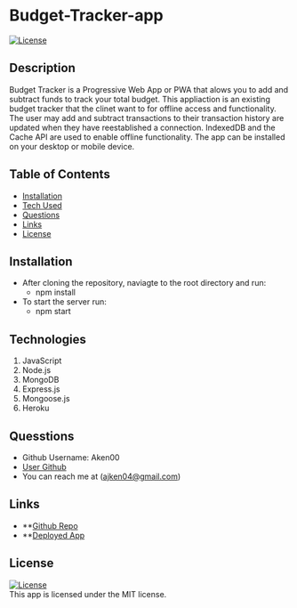 # Budget-Tracker-app

  <a href='./LICENSE'>![License](https://img.shields.io/badge/License%3A-MIT-green.svg)</a>

## Description
Budget Tracker is a Progressive Web App or PWA that alows you to add and subtract funds to track your total budget. This appliaction is an existing budget tracker that the clinet want to for offline access and functionality. 
The user may add and subtract transactions to their transaction history are updated when they have reestablished a connection.
IndexedDB and the Cache API are used to enable offline functionality. The app can be installed on your desktop or mobile device.

## Table of Contents
 - [Installation](#installation)
 - [Tech Used](#tech-used)
 - [Questions](#questions)
 - [Links](#links)
 - [License](#license)

## Installation

- After cloning the repository, naviagte to the root directory and run: 
    - npm install
- To start the server run: 
    - npm start

## Technologies

1. JavaScript
2. Node.js
3. MongoDB 
4. Express.js
5. Mongoose.js
6. Heroku


## Quesstions
  * Github Username: Aken00
  * [User Github](https://github.com/Aken00)
  * You can reach me at (ajken04@gmail.com)

## Links 

- **[Github Repo](https://github.com/Aken00/Budget-Tracker-app)
- **[Deployed App]()

## License  
  <a href='./LICENSE'>![License](https://img.shields.io/badge/License%3A-MIT-green.svg)</a>  
  This app is licensed under the MIT license.